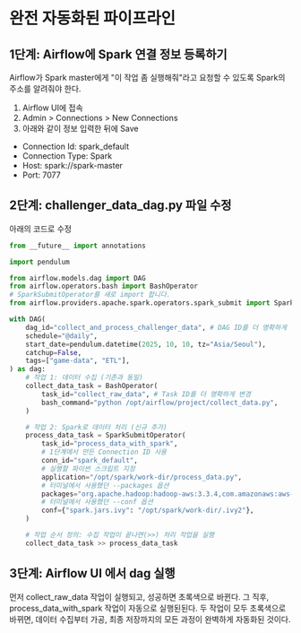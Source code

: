 # 완전 자동화된 파이프라인

## 1단계: Airflow에 Spark 연결 정보 등록하기
Airflow가 Spark master에게 "이 작업 좀 실행해줘"라고 요청할 수 있도록 Spark의 주소를 알려줘야 한다.

1. Airflow UI에 접속
2. Admin > Connections > New Connections
3. 아래와 같이 정보 입력한 뒤에 Save
- Connection Id: spark_default
- Connection Type: Spark
- Host: spark://spark-master
- Port: 7077

## 2단계: challenger_data_dag.py 파일 수정
아래의 코드로 수정
```python
from __future__ import annotations

import pendulum

from airflow.models.dag import DAG
from airflow.operators.bash import BashOperator
# SparkSubmitOperator를 새로 import 합니다.
from airflow.providers.apache.spark.operators.spark_submit import SparkSubmitOperator

with DAG(
    dag_id="collect_and_process_challenger_data", # DAG ID를 더 명확하게 변경
    schedule="@daily",
    start_date=pendulum.datetime(2025, 10, 10, tz="Asia/Seoul"),
    catchup=False,
    tags=["game-data", "ETL"],
) as dag:
    # 작업 1: 데이터 수집 (기존과 동일)
    collect_data_task = BashOperator(
        task_id="collect_raw_data", # Task ID를 더 명확하게 변경
        bash_command="python /opt/airflow/project/collect_data.py",
    )

    # 작업 2: Spark로 데이터 처리 (신규 추가)
    process_data_task = SparkSubmitOperator(
        task_id="process_data_with_spark",
        # 1단계에서 만든 Connection ID 사용
        conn_id="spark_default",
        # 실행할 파이썬 스크립트 지정
        application="/opt/spark/work-dir/process_data.py",
        # 터미널에서 사용했던 --packages 옵션
        packages="org.apache.hadoop:hadoop-aws:3.3.4,com.amazonaws:aws-java-sdk-bundle:1.12.262",
        # 터미널에서 사용했던 --conf 옵션
        conf={"spark.jars.ivy": "/opt/spark/work-dir/.ivy2"},
    )

    # 작업 순서 정의: 수집 작업이 끝나면(>>) 처리 작업을 실행
    collect_data_task >> process_data_task
```

## 3단계: Airflow UI 에서 dag 실행
먼저 collect_raw_data 작업이 실행되고, 성공하면 초록색으로 바뀐다.
그 직후, process_data_with_spark 작업이 자동으로 실행된된다.
두 작업이 모두 초록색으로 바뀌면, 데이터 수집부터 가공, 최종 저장까지의 모든 과정이 완벽하게 자동화된 것이다.